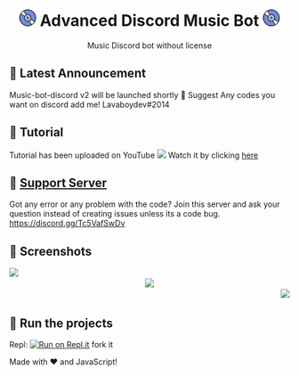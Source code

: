 <h1 align="center"><img src="./assets/Music.gif" width="30px"> Advanced Discord Music Bot <img src="./assets/Music.gif" width="30px"></h1>
<p align="center">Music Discord bot without license</p>

## 📝 Latest Announcement
Music-bot-discord v2 will be launched shortly :tada: Suggest Any codes you want on discord add me! Lavaboydev#2014

## 📝 Tutorial
Tutorial has been uploaded on YouTube <img src="https://www.youtube.com/about/static/svgs/icons/brand-resources/YouTube_icon_full-color.svg?cache=f2ec7a5" width="30px"> Watch it by clicking [here](https://youtu.be/EyJBjTwl3QE)

## 📝 [Support Server](https://discord.gg/a9SHDpD)
Got any error or any problem with the code? Join this server and ask your question instead of creating issues unless its a code bug. https://discord.gg/Tc5VafSwDv

## 📸 Screenshots

<div align="left"><img src="https://cdn.discordapp.com/attachments/824594957800439848/824617799233044540/play.png"></div><div align="center"><img src="https://cdn.discordapp.com/attachments/824594957800439848/824609198733000714/queue.png"></div><div align="right"><img src="https://cdn.discordapp.com/attachments/824594957800439848/824609182879055902/volume.png"></div>

## 💨 Run the projects
Repl: [![Run on Repl.it](https://replit.com/@RayenMichael/Advanced-Discord-music-bot)](https://repl.it/github/SudhanPlayz/Discord-MusicBot)
fork it

Made with :heart: and JavaScript!
